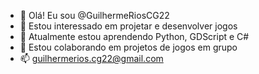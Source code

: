 - 👋 Olá! Eu sou @GuilhermeRiosCG22
- 👀 Estou interessado em projetar e desenvolver jogos
- 🌱 Atualmente estou aprendendo Python, GDScript e C#
- 💞️ Estou colaborando em projetos de jogos em grupo
- 📫 guilhermerios.cg22@gmail.com
